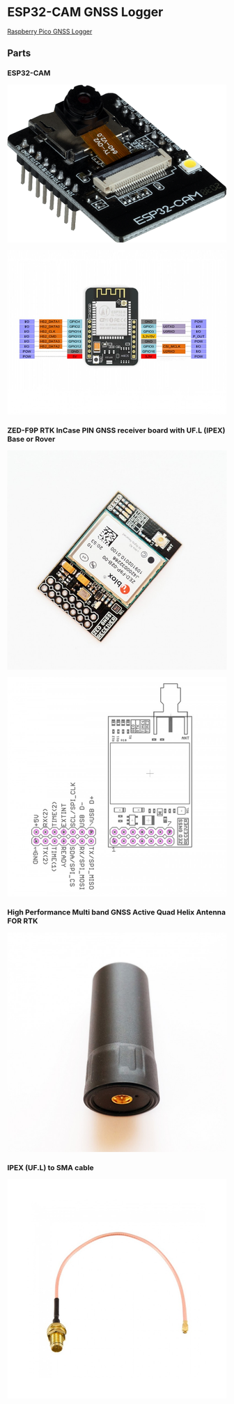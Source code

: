 # ESP32-CAM GNSS Logger

[Raspberry Pico GNSS Logger](https://github.com/Nanich87/raspberry-pico-gnss-logger)

## Parts

### ESP32-CAM

![ESP32 Cam](https://github.com/Nanich87/esp32-cam-gnss-logger/blob/main/esp32-cam.png "ESP32 Cam")

![ESP32 Cam Pinout](https://github.com/Nanich87/esp32-cam-gnss-logger/blob/main/esp32-cam-pinout.jpg "ESP32 Cam Pinout")

### ZED-F9P RTK InCase PIN GNSS receiver board with UF.L (IPEX) Base or Rover

![u-blox ZED-F9P](https://github.com/Nanich87/esp32-cam-gnss-logger/blob/main/u-blox-zed-f9p.jpg "ZED-F9P RTK InCase PIN GNSS receiver board with UF.L (IPEX) Base or Rover")

![u-blox ZED-F9P Pinout](https://github.com/Nanich87/esp32-cam-gnss-logger/blob/main/u-blox-zed-f9p-pinout.jpg "ZED-F9P RTK InCase PIN GNSS receiver board with UF.L (IPEX) Base or Rover Pinout")

### High Performance Multi band GNSS Active Quad Helix Antenna FOR RTK

![Quad Helix Antenna](https://github.com/Nanich87/esp32-cam-gnss-logger/blob/main/antenna.jpg "High Performance Multi band GNSS Active Quad Helix Antenna FOR RTK")

### IPEX (UF.L) to SMA cable

![IPEX (UF.L) to SMA cable](https://github.com/Nanich87/esp32-cam-gnss-logger/blob/main/ipex-to-sma-cable.jpg "IPEX (UF.L) to SMA cable")
